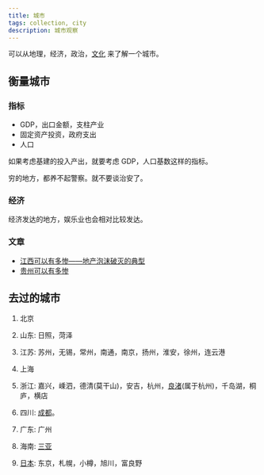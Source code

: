 ```yaml
---
title: 城市
tags: collection, city
description: 城市观察
---
```


可以从地理，经济，政治，[文化](../c/culture.md) 来了解一个城市。

## 衡量城市
### 指标
* GDP，出口金额，支柱产业
* 固定资产投资，政府支出
* 人口

如果考虑基建的投入产出，就要考虑 GDP，人口基数这样的指标。

穷的地方，都养不起警察。就不要谈治安了。

### 经济
经济发达的地方，娱乐业也会相对比较发达。

### 文章
* [江西可以有多惨——地产泡沫破灭的典型](https://www.yyshao.icu/article/588706fa-060c-46cd-9385-40bc0239ead8)
* [贵州可以有多惨](https://www.yyshao.icu/article/2b25be84-6dbc-4986-92c0-202c4bc1d5df)

## 去过的城市
1. 北京
2. 山东: 日照，菏泽
3. 江苏: 苏州，无锡，常州，南通，南京，扬州，淮安，徐州，连云港
4. 上海
5. 浙江: 嘉兴，嵊泗，德清(莫干山)，安吉，杭州，[良渚](../l/liangzhu.md)(属于杭州)，千岛湖，桐庐，横店
6. 四川: [成都](../c/chengdu.md)。
7. 广东: 广州
8. 海南: [三亚](../s/sanya.md)


1. [日本](../j/japan.md): 东京，札幌，小樽，旭川，富良野
